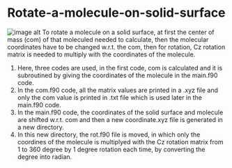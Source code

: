 # Rotate-a-molecule-on-solid-surface
![image alt]()
To rotate a molecule on a solid surface, at first the center of mass (com) of that moleculed needed to calculate, then the molecular coordinates have to be changed w.r.t. the com, then for rotation, Cz rotation matrix is needed to multiply with the coordinates of the molecule.

1. Here, three codes are used, in the first code, com is calculated and it is subroutined by giving the coordinates of the molecule in the main.f90 code.
2. In the com.f90 code, all the matrix values are printed in a .xyz file and only the com value is printed in .txt file which is used later in the main.f90 code.
3. In the main.f90 code, the coordinates of the solid surface and molecule are shifted w.r.t. com and then a new coordinate.xyz file is generated in a new directory.
4. In this new directory, the rot.f90 file is moved, in which only the coordines of the molecule is multiplyed with the Cz rotation matrix from 1 to 360 degree by 1 degree rotation each time, by converting the degree into radian.
